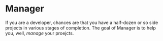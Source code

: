 ﻿# Manager

If you are a developer, chances are that you have a half-dozen or so side projects in various stages of completion. The goal of Manager is to help you, well, _manage_ your proejcts.